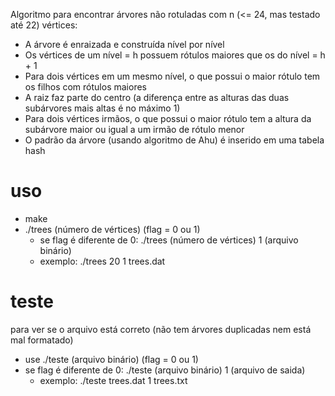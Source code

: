 Algoritmo para encontrar árvores não rotuladas com n (<= 24, mas testado até 22) vértices:
- A árvore é enraizada e construída nível por nível
- Os vértices de um nível = h possuem rótulos maiores que os do nível = h + 1
- Para dois vértices em um mesmo nível, o que possui o maior rótulo tem os filhos com rótulos maiores
- A raiz faz parte do centro (a diferença entre as alturas das duas subárvores mais altas é no máximo 1)
- Para dois vértices irmãos, o que possui o maior rótulo tem a altura da subárvore maior ou igual a um irmão de rótulo menor
- O padrão da árvore (usando algoritmo de Ahu) é inserido em uma tabela hash
  
# uso

- make
- ./trees (número de vértices) (flag = 0 ou 1) 
	- se flag é diferente de 0: ./trees (número de vértices) 1 (arquivo binário)
	- exemplo: ./trees 20 1 trees.dat

# teste

para ver se o arquivo está correto (não tem árvores duplicadas nem está mal formatado)

- use ./teste (arquivo binário) (flag = 0 ou 1)
- se flag é diferente de 0: ./teste (arquivo binário) 1 (arquivo de saida)
	- exemplo: ./teste trees.dat 1 trees.txt
